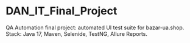 # DAN_IT_Final_Project
QA Automation final project: automated UI test suite for bazar-ua.shop.   Stack: Java 17, Maven, Selenide, TestNG, Allure Reports.
